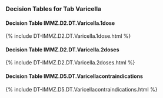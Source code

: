 ### Decision Tables for Tab  Varicella
#### Decision Table IMMZ.D2.DT.Varicella.1dose
{% include DT-IMMZ.D2.DT.Varicella.1dose.html %}
#### Decision Table IMMZ.D2.DT.Varicella.2doses
{% include DT-IMMZ.D2.DT.Varicella.2doses.html %}
#### Decision Table IMMZ.D5.DT.Varicellacontraindications
{% include DT-IMMZ.D5.DT.Varicellacontraindications.html %}

